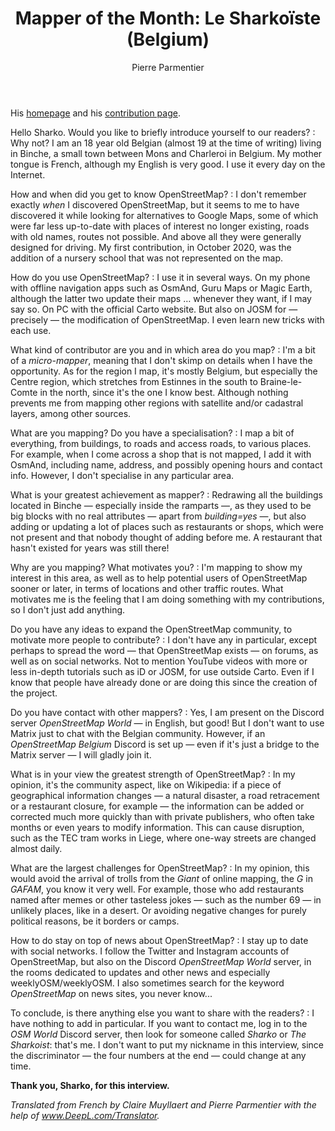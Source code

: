 ﻿---
title: "Mapper of the Month: Le Sharkoïste (Belgium)"
cover:
categories: ["motm"]
author: Pierre Parmentier
---

His [homepage](https://www.openstreetmap.org/user/LeSharkoiste) and his [contribution page](http://hdyc.neis-one.org/?LeSharkoiste).

Hello Sharko. Would you like to briefly introduce yourself to our readers?
: Why not? I am an 18 year old Belgian (almost 19 at the time of writing) living in Binche, a small town between Mons and Charleroi in Belgium. My mother tongue is French, although my English is very good. I use it every day on the Internet.

How and when did you get to know OpenStreetMap?
: I don't remember exactly *when* I discovered OpenStreetMap, but it seems to me to have discovered it while looking for alternatives to Google Maps, some of which were far less up-to-date with places of interest no longer existing, roads with old names, routes not possible. And above all they were generally designed for driving. My first contribution, in October 2020, was the addition of a nursery school that was not represented on the map.

How do you use OpenStreetMap?
: I use it in several ways. On my phone with offline navigation apps such as OsmAnd, Guru Maps or Magic Earth, although the latter two update their maps … whenever they want, if I may say so. On PC with the official Carto website. But also on JOSM for — precisely — the modification of OpenStreetMap. I even learn new tricks with each use.

What kind of contributor are you and in which area do you map?
: I'm a bit of a *micro-mapper*, meaning that I don't skimp on details when I have the opportunity. As for the region I map, it's mostly Belgium, but especially the Centre region, which stretches from Estinnes in the south to Braine-le-Comte in the north, since it's the one I know best. Although nothing prevents me from mapping other regions with satellite and/or cadastral layers, among other sources.

What are you mapping? Do you have a specialisation?
: I map a bit of everything, from buildings, to roads and access roads, to various places. For example, when I come across a shop that is not mapped, I add it with OsmAnd, including name, address, and possibly opening hours and contact info. However, I don't specialise in any particular area.

What is your greatest achievement as mapper?
: Redrawing all the buildings located in Binche — especially inside the ramparts —, as they used to be big blocks with no real attributes — apart from *building=yes* —, but also adding or updating a lot of places such as restaurants or shops, which were not present and that nobody thought of adding before me. A restaurant that hasn't existed for years was still there!

Why are you mapping? What motivates you?
: I'm mapping to show my interest in this area, as well as to help potential users of OpenStreetMap sooner or later, in terms of locations and other traffic routes. What motivates me is the feeling that I am doing something with my contributions, so I don't just add anything.

Do you have any ideas to expand the OpenStreetMap community, to motivate more people to contribute?
: I don't have any in particular, except perhaps to spread the word — that OpenStreetMap exists — on forums, as well as on social networks. Not to mention YouTube videos with more or less in-depth tutorials such as iD or JOSM, for use outside Carto. Even if I know that people have already done or are doing this since the creation of the project.

Do you have contact with other mappers?
: Yes, I am present on the Discord server *OpenStreetMap World* — in English, but good! But I don't want to use Matrix just to chat with the Belgian community. However, if an *OpenStreetMap Belgium* Discord is set up — even if it's just a bridge to the Matrix server — I will gladly join it.

What is in your view the greatest strength of OpenStreetMap?
: In my opinion, it's the community aspect, like on Wikipedia: if a piece of geographical information changes — a natural disaster, a road retracement or a restaurant closure, for example — the information can be added or corrected much more quickly than with private publishers, who often take months or even years to modify information. This can cause disruption, such as the TEC tram works in Liege, where one-way streets are changed almost daily.

What are the largest challenges for OpenStreetMap?
: In my opinion, this would avoid the arrival of trolls from the *Giant* of online mapping, the *G* in *GAFAM*, you know it very well. For example, those who add restaurants named after memes or other tasteless jokes — such as the number 69 — in unlikely places, like in a desert. Or avoiding negative changes for purely political reasons, be it borders or camps.

How to do stay on top of news about OpenStreetMap?
: I stay up to date with social networks. I follow the Twitter and Instagram accounts of OpenStreetMap, but also on the Discord *OpenStreetMap World* server, in the rooms dedicated to updates and other news and especially weeklyOSM/weeklyOSM. I also sometimes search for the keyword *OpenStreetMap* on news sites, you never know...

To conclude, is there anything else you want to share with the readers?
: I have nothing to add in particular. If you want to contact me, log in to the *OSM World* Discord server, then look for someone called *Sharko* or *The Sharkoist*: that's me. I don't want to put my nickname in this interview, since the discriminator — the four numbers at the end — could change at any time.

**Thank you, Sharko, for this interview.**

*Translated from French by Claire Muyllaert and Pierre Parmentier with the help of www.DeepL.com/Translator.*
